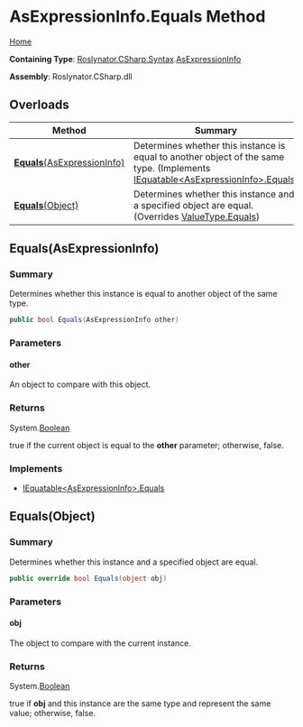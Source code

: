 # AsExpressionInfo\.Equals Method

[Home](../../../../../README.md)

**Containing Type**: [Roslynator.CSharp.Syntax](../../README.md)\.[AsExpressionInfo](../README.md)

**Assembly**: Roslynator\.CSharp\.dll

## Overloads

| Method | Summary |
| ------ | ------- |
| [**Equals**(AsExpressionInfo)](#Roslynator_CSharp_Syntax_AsExpressionInfo_Equals_Roslynator_CSharp_Syntax_AsExpressionInfo_) | Determines whether this instance is equal to another object of the same type\. \(Implements [IEquatable\<AsExpressionInfo>.Equals](https://docs.microsoft.com/en-us/dotnet/api/system.iequatable-1.equals)\) |
| [**Equals**(Object)](#Roslynator_CSharp_Syntax_AsExpressionInfo_Equals_System_Object_) | Determines whether this instance and a specified object are equal\. \(Overrides [ValueType.Equals](https://docs.microsoft.com/en-us/dotnet/api/system.valuetype.equals)\) |

## Equals\(AsExpressionInfo\)<a name="Roslynator_CSharp_Syntax_AsExpressionInfo_Equals_Roslynator_CSharp_Syntax_AsExpressionInfo_"></a>

### Summary

Determines whether this instance is equal to another object of the same type\.

```csharp
public bool Equals(AsExpressionInfo other)
```

### Parameters

#### other

An object to compare with this object\.

### Returns

System\.[Boolean](https://docs.microsoft.com/en-us/dotnet/api/system.boolean)

true if the current object is equal to the **other** parameter; otherwise, false\.

### Implements

* [IEquatable\<AsExpressionInfo>.Equals](https://docs.microsoft.com/en-us/dotnet/api/system.iequatable-1.equals)

## Equals\(Object\)<a name="Roslynator_CSharp_Syntax_AsExpressionInfo_Equals_System_Object_"></a>

### Summary

Determines whether this instance and a specified object are equal\.

```csharp
public override bool Equals(object obj)
```

### Parameters

#### obj

The object to compare with the current instance\. 

### Returns

System\.[Boolean](https://docs.microsoft.com/en-us/dotnet/api/system.boolean)

true if **obj** and this instance are the same type and represent the same value; otherwise, false\. 